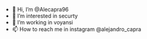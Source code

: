 - 👋 Hi, I’m @Alecapra96
- 👀 I’m interested in securty
- 🌱 I’m working in voyansi
- 📫 How to reach me in instagram @alejandro_capra

<!---
Alecapra96/Alecapra96 is a ✨ special ✨ repository because its `README.md` (this file) appears on your GitHub profile.

--->
